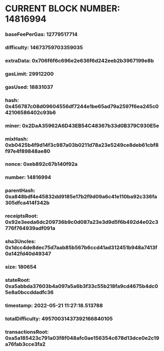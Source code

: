 # CURRENT BLOCK NUMBER: 14816994

### baseFeePerGas: 12779517714
### difficulty: 14673759703359035
### extraData: 0x706f6f6c696e2e636f6d242eeb2b3967199e8b
### gasLimit: 29912200
### gasUsed: 18831037
### hash: 0x456787c08d09604556df7244e1be65ad79a2597f6ea245c042106586402c93b6
### miner: 0x2DaA35962A6D43EB54C48367b33d0B379C930E5e
### mixHash: 0xb0425b4f9d14f3c987a03b0211d78a23e5249ce8deb61cbf8f97e4f89848ae80
### nonce: 0xeb892c67b140f92a
### number: 14816994
### parentHash: 0xa848bdf4e45832dd9185e17b2f9d09a6c41e110ba92c336fa305dfca414f342b
### receiptsRoot: 0x92e3eeda6dc209736b9c0d087a23e3d9d5f6b492d4e02c3776f764939adf091a
### sha3Uncles: 0x1dcc4de8dec75d7aab85b567b6ccd41ad312451b948a7413f0a142fd40d49347
### size: 180654
### stateRoot: 0xa5abbda37603b4a097a5a6b3f33c55b218fa9cd4675b4dc05e8a0bccddadfc36
### timestamp: 2022-05-21 11:27:18.513788
### totalDifficulty: 49570031437392166840105
### transactionsRoot: 0xa5a185423c791a03f8f048afc0ae156354c678d13dce0e2c19a76fab3cce3fa2
